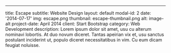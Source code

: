 ---
title: Escape
subtitle: Website Design
layout: default
modal-id: 2
date: '2014-07-17'
img: escape.png
thumbnail: escape-thumbnail.png
alt: image-alt
project-date: April 2014
client: Start Bootstrap
category: Web Development
description: Lorem ipsum dolor sit amet, usu cu alterum nominavi lobortis. At duo
  novum diceret. Tantas apeirian vix et, usu sanctus postulant inciderint ut, populo
  diceret necessitatibus in vim. Cu eum dicam feugiat noluisse.
